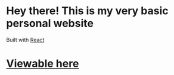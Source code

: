 # Hey there! This is my very basic personal website

Built with [React](https://reactjs.org/)

# [Viewable here](https://husk.pro/)
